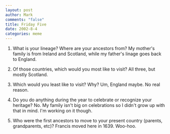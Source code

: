 ```yaml
--- 
layout: post
author: Mark
comments: "false"
title: Friday Five
date: 2002-8-4
categories: meme
---
```

1. What is your lineage? Where are your ancestors from? My mother's family is from Ireland and Scotland, while my father's linage goes back to England.

2. Of those countries, which would you most like to visit? All three, but mostly Scotland.

3. Which would you least like to visit? Why? Um, England maybe. No real reason.

4. Do you do anything during the year to celebrate or recognize your heritage? No. My family isn't big on celebrations so I didn't grow up with that in mind. I'm working on it though.

5. Who were the first ancestors to move to your present country (parents, grandparents, etc)? Francis moved here in 1639. Woo-hoo.

